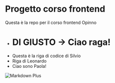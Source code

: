 # Progetto corso frontend 

Questa è la repo per il corso frontend Opinno 

- # **DI GIUSTO -> Ciao raga!**
- Questa è la riga di codice di Silvio
- Riga di Leonardo
- Ciao sono Paola!


![Markdown Plus](https://www.villaggionatura.com/shop/modules/ph_simpleblog/covers/28.jpg)